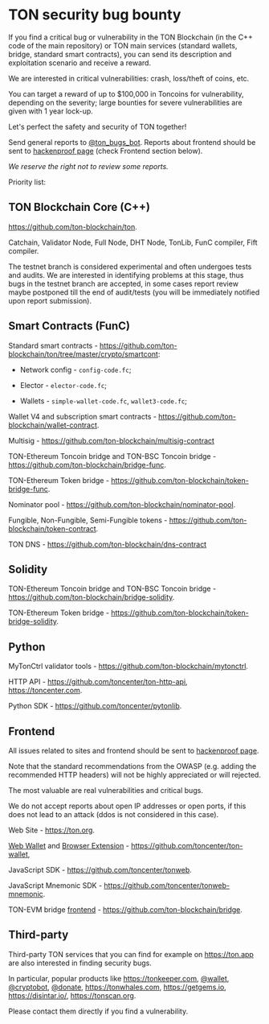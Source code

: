 # TON security bug bounty

If you find a critical bug or vulnerability in the TON Blockchain (in the C++ code of the main repository) or TON main services (standard wallets, bridge, standard smart contracts), you can send its description and exploitation scenario and receive a reward.

We are interested in critical vulnerabilities: crash, loss/theft of coins, etc.

You can target a reward of up to $100,000 in Toncoins for vulnerability, depending on the severity; large bounties for severe vulnerabilities are given with 1 year lock-up.

Let's perfect the safety and security of TON together!

Send general reports to [@ton_bugs_bot](https://t.me/ton_bugs_bot). Reports about frontend should be sent to [hackenproof page]( https://dashboard.hackenproof.com/ton/ton-society) (check Frontend section below).

_We reserve the right not to review some reports._

Priority list:

## TON Blockchain Core (C++)

https://github.com/ton-blockchain/ton.

Catchain, Validator Node, Full Node, DHT Node, TonLib, FunC compiler, Fift compiler.

The testnet branch is considered experimental and often undergoes tests and audits. We are interested in identifying problems at this stage, thus bugs in the testnet branch are accepted, in some cases report review maybe postponed till the end of audit/tests (you will be immediately notified upon report submission).

## Smart Contracts (FunC)

Standard smart contracts - https://github.com/ton-blockchain/ton/tree/master/crypto/smartcont:

- Network config - `config-code.fc`;

- Elector - `elector-code.fc`;

- Wallets - `simple-wallet-code.fc`, `wallet3-code.fc`;

Wallet V4 and subscription smart contracts - https://github.com/ton-blockchain/wallet-contract. 

Multisig - https://github.com/ton-blockchain/multisig-contract

TON-Ethereum Toncoin bridge and TON-BSC Toncoin bridge - https://github.com/ton-blockchain/bridge-func. 

TON-Ethereum Token bridge - https://github.com/ton-blockchain/token-bridge-func. 

Nominator pool - https://github.com/ton-blockchain/nominator-pool.

Fungible, Non-Fungible, Semi-Fungible tokens - https://github.com/ton-blockchain/token-contract. 

TON DNS - https://github.com/ton-blockchain/dns-contract

## Solidity 

TON-Ethereum Toncoin bridge and TON-BSC Toncoin bridge - https://github.com/ton-blockchain/bridge-solidity.

TON-Ethereum Token bridge - https://github.com/ton-blockchain/token-bridge-solidity.

## Python

MyTonCtrl validator tools - https://github.com/ton-blockchain/mytonctrl.

HTTP API - https://github.com/toncenter/ton-http-api, https://toncenter.com.

Python SDK - https://github.com/toncenter/pytonlib.

## Frontend

All issues related to sites and frontend should be sent to [hackenproof page]( https://dashboard.hackenproof.com/ton/ton-society).

Note that the standard recommendations from the OWASP (e.g. adding the recommended HTTP headers) will not be highly appreciated or will rejected.

The most valuable are real vulnerabilities and critical bugs.

We do not accept reports about open IP addresses or open ports, if this does not lead to an attack (ddos is not considered in this case).

Web Site - https://ton.org.

[Web Wallet](https://wallet.ton.org) and [Browser Extension](https://chrome.google.com/webstore/detail/ton-wallet/nphplpgoakhhjchkkhmiggakijnkhfnd) - https://github.com/toncenter/ton-wallet, 

JavaScript SDK - https://github.com/toncenter/tonweb.

JavaScript Mnemonic SDK - https://github.com/toncenter/tonweb-mnemonic. 

TON-EVM bridge [frontend](https://ton.org/bridge) - https://github.com/ton-blockchain/bridge.

## Third-party

Third-party TON services that you can find for example on https://ton.app are also interested in finding security bugs.

In particular, popular products like https://tonkeeper.com, [@wallet](https://t.me/wallet), [@cryptobot](https://t.me/cryptobot), [@donate](https://t.me/donate), https://tonwhales.com, https://getgems.io,  https://disintar.io/, https://tonscan.org.

Please contact them directly if you find a vulnerability.
